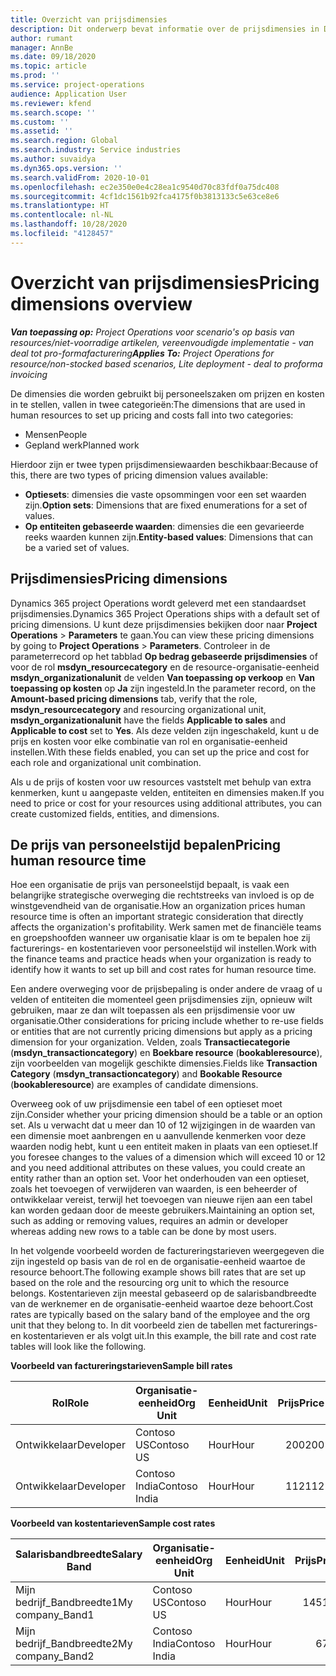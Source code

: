 ```yaml
---
title: Overzicht van prijsdimensies
description: Dit onderwerp bevat informatie over de prijsdimensies in Dynamics 365 Project Operations.
author: rumant
manager: AnnBe
ms.date: 09/18/2020
ms.topic: article
ms.prod: ''
ms.service: project-operations
audience: Application User
ms.reviewer: kfend
ms.search.scope: ''
ms.custom: ''
ms.assetid: ''
ms.search.region: Global
ms.search.industry: Service industries
ms.author: suvaidya
ms.dyn365.ops.version: ''
ms.search.validFrom: 2020-10-01
ms.openlocfilehash: ec2e350e0e4c28ea1c9540d70c83fdf0a75dc408
ms.sourcegitcommit: 4cf1dc1561b92fca4175f0b3813133c5e63ce8e6
ms.translationtype: HT
ms.contentlocale: nl-NL
ms.lasthandoff: 10/28/2020
ms.locfileid: "4128457"
---
```

# <a name="pricing-dimensions-overview"></a><span data-ttu-id="63d3c-103">Overzicht van prijsdimensies</span><span class="sxs-lookup"><span data-stu-id="63d3c-103">Pricing dimensions overview</span></span>

<span data-ttu-id="63d3c-104">_**Van toepassing op:** Project Operations voor scenario's op basis van resources/niet-voorradige artikelen, vereenvoudigde implementatie - van deal tot pro-formafacturering_</span><span class="sxs-lookup"><span data-stu-id="63d3c-104">_**Applies To:** Project Operations for resource/non-stocked based scenarios, Lite deployment - deal to proforma invoicing_</span></span>

<span data-ttu-id="63d3c-105">De dimensies die worden gebruikt bij personeelszaken om prijzen en kosten in te stellen, vallen in twee categorieën:</span><span class="sxs-lookup"><span data-stu-id="63d3c-105">The dimensions that are used in human resources to set up pricing and costs fall into two categories:</span></span>

- <span data-ttu-id="63d3c-106">Mensen</span><span class="sxs-lookup"><span data-stu-id="63d3c-106">People</span></span>
- <span data-ttu-id="63d3c-107">Gepland werk</span><span class="sxs-lookup"><span data-stu-id="63d3c-107">Planned work</span></span>

<span data-ttu-id="63d3c-108">Hierdoor zijn er twee typen prijsdimensiewaarden beschikbaar:</span><span class="sxs-lookup"><span data-stu-id="63d3c-108">Because of this, there are two types of pricing dimension values available:</span></span>

- <span data-ttu-id="63d3c-109">**Optiesets**: dimensies die vaste opsommingen voor een set waarden zijn.</span><span class="sxs-lookup"><span data-stu-id="63d3c-109">**Option sets**: Dimensions that are fixed enumerations for a set of values.</span></span>
- <span data-ttu-id="63d3c-110">**Op entiteiten gebaseerde waarden**: dimensies die een gevarieerde reeks waarden kunnen zijn.</span><span class="sxs-lookup"><span data-stu-id="63d3c-110">**Entity-based values**: Dimensions that can be a varied set of values.</span></span>

## <a name="pricing-dimensions"></a><span data-ttu-id="63d3c-111">Prijsdimensies</span><span class="sxs-lookup"><span data-stu-id="63d3c-111">Pricing dimensions</span></span>

<span data-ttu-id="63d3c-112">Dynamics 365 project Operations wordt geleverd met een standaardset prijsdimensies.</span><span class="sxs-lookup"><span data-stu-id="63d3c-112">Dynamics 365 Project Operations ships with a default set of pricing dimensions.</span></span> <span data-ttu-id="63d3c-113">U kunt deze prijsdimensies bekijken door naar **Project Operations** > **Parameters** te gaan.</span><span class="sxs-lookup"><span data-stu-id="63d3c-113">You can view these pricing dimensions by going to **Project Operations** > **Parameters**.</span></span> <span data-ttu-id="63d3c-114">Controleer in de parameterrecord op het tabblad **Op bedrag gebaseerde prijsdimensies** of voor de rol **msdyn_resourcecategory** en de resource-organisatie-eenheid **msdyn_organizationalunit** de velden **Van toepassing op verkoop** en **Van toepassing op kosten** op **Ja** zijn ingesteld.</span><span class="sxs-lookup"><span data-stu-id="63d3c-114">In the parameter record, on the **Amount-based pricing dimensions** tab, verify that the role, **msdyn_resourcecategory** and resourcing organizational unit, **msdyn_organizationalunit** have the fields **Applicable to sales** and **Applicable to cost** set to **Yes**.</span></span> <span data-ttu-id="63d3c-115">Als deze velden zijn ingeschakeld, kunt u de prijs en kosten voor elke combinatie van rol en organisatie-eenheid instellen.</span><span class="sxs-lookup"><span data-stu-id="63d3c-115">With these fields enabled, you can set up the price and cost for each role and organizational unit combination.</span></span>

<span data-ttu-id="63d3c-116">Als u de prijs of kosten voor uw resources vaststelt met behulp van extra kenmerken, kunt u aangepaste velden, entiteiten en dimensies maken.</span><span class="sxs-lookup"><span data-stu-id="63d3c-116">If you need to price or cost for your resources using additional attributes, you can create customized fields, entities, and dimensions.</span></span>

## <a name="pricing-human-resource-time"></a><span data-ttu-id="63d3c-117">De prijs van personeelstijd bepalen</span><span class="sxs-lookup"><span data-stu-id="63d3c-117">Pricing human resource time</span></span>
<span data-ttu-id="63d3c-118">Hoe een organisatie de prijs van personeelstijd bepaalt, is vaak een belangrijke strategische overweging die rechtstreeks van invloed is op de winstgevendheid van de organisatie.</span><span class="sxs-lookup"><span data-stu-id="63d3c-118">How an organization prices human resource time is often an important strategic consideration that directly affects the organization's profitability.</span></span> <span data-ttu-id="63d3c-119">Werk samen met de financiële teams en groepshoofden wanneer uw organisatie klaar is om te bepalen hoe zij facturerings- en kostentarieven voor personeelstijd wil instellen.</span><span class="sxs-lookup"><span data-stu-id="63d3c-119">Work with the finance teams and practice heads when your organization is ready to identify how it wants to set up bill and cost rates for human resource time.</span></span>

<span data-ttu-id="63d3c-120">Een andere overweging voor de prijsbepaling is onder andere de vraag of u velden of entiteiten die momenteel geen prijsdimensies zijn, opnieuw wilt gebruiken, maar ze dan wilt toepassen als een prijsdimensie voor uw organisatie.</span><span class="sxs-lookup"><span data-stu-id="63d3c-120">Other considerations for pricing include whether to re-use fields or entities that are not currently pricing dimensions but apply as a pricing dimension for your organization.</span></span> <span data-ttu-id="63d3c-121">Velden, zoals **Transactiecategorie** (**msdyn_transactioncategory**) en **Boekbare resource** (**bookableresource**), zijn voorbeelden van mogelijk geschikte dimensies.</span><span class="sxs-lookup"><span data-stu-id="63d3c-121">Fields like **Transaction Category** (**msdyn_transactioncategory**) and **Bookable Resource** (**bookableresource**) are examples of candidate dimensions.</span></span> 

<span data-ttu-id="63d3c-122">Overweeg ook of uw prijsdimensie een tabel of een optieset moet zijn.</span><span class="sxs-lookup"><span data-stu-id="63d3c-122">Consider whether your pricing dimension should be a table or an option set.</span></span> <span data-ttu-id="63d3c-123">Als u verwacht dat u meer dan 10 of 12 wijzigingen in de waarden van een dimensie moet aanbrengen en u aanvullende kenmerken voor deze waarden nodig hebt, kunt u een entiteit maken in plaats van een optieset.</span><span class="sxs-lookup"><span data-stu-id="63d3c-123">If you foresee changes to the values of a dimension which will exceed 10 or 12 and you need additional attributes on these values, you could create an entity rather than an option set.</span></span> <span data-ttu-id="63d3c-124">Voor het onderhouden van een optieset, zoals het toevoegen of verwijderen van waarden, is een beheerder of ontwikkelaar vereist, terwijl het toevoegen van nieuwe rijen aan een tabel kan worden gedaan door de meeste gebruikers.</span><span class="sxs-lookup"><span data-stu-id="63d3c-124">Maintaining an option set, such as adding or removing values, requires an admin or developer whereas adding new rows to a table can be done by most users.</span></span>

<span data-ttu-id="63d3c-125">In het volgende voorbeeld worden de factureringstarieven weergegeven die zijn ingesteld op basis van de rol en de organisatie-eenheid waartoe de resource behoort.</span><span class="sxs-lookup"><span data-stu-id="63d3c-125">The following example shows bill rates that are set up based on the role and the resourcing org unit to which the resource belongs.</span></span> <span data-ttu-id="63d3c-126">Kostentarieven zijn meestal gebaseerd op de salarisbandbreedte van de werknemer en de organisatie-eenheid waartoe deze behoort.</span><span class="sxs-lookup"><span data-stu-id="63d3c-126">Cost rates are typically based on the salary band of the employee and the org unit that they belong to.</span></span> <span data-ttu-id="63d3c-127">In dit voorbeeld zien de tabellen met facturerings- en kostentarieven er als volgt uit.</span><span class="sxs-lookup"><span data-stu-id="63d3c-127">In this example, the bill rate and cost rate tables will look like the following.</span></span>

<span data-ttu-id="63d3c-128">**Voorbeeld van factureringstarieven**</span><span class="sxs-lookup"><span data-stu-id="63d3c-128">**Sample bill rates**</span></span>

| <span data-ttu-id="63d3c-129">Rol</span><span class="sxs-lookup"><span data-stu-id="63d3c-129">Role</span></span>        | <span data-ttu-id="63d3c-130">Organisatie-eenheid</span><span class="sxs-lookup"><span data-stu-id="63d3c-130">Org Unit</span></span>    |<span data-ttu-id="63d3c-131">Eenheid</span><span class="sxs-lookup"><span data-stu-id="63d3c-131">Unit</span></span>      |<span data-ttu-id="63d3c-132">Prijs</span><span class="sxs-lookup"><span data-stu-id="63d3c-132">Price</span></span>      |<span data-ttu-id="63d3c-133">Valuta</span><span class="sxs-lookup"><span data-stu-id="63d3c-133">Currency</span></span>  |
| ------------|-------------|----------|----------:|----------|
| <span data-ttu-id="63d3c-134">Ontwikkelaar</span><span class="sxs-lookup"><span data-stu-id="63d3c-134">Developer</span></span>   | <span data-ttu-id="63d3c-135">Contoso US</span><span class="sxs-lookup"><span data-stu-id="63d3c-135">Contoso US</span></span>  |<span data-ttu-id="63d3c-136">Hour</span><span class="sxs-lookup"><span data-stu-id="63d3c-136">Hour</span></span> | <span data-ttu-id="63d3c-137">200</span><span class="sxs-lookup"><span data-stu-id="63d3c-137">200</span></span>|<span data-ttu-id="63d3c-138">USD</span><span class="sxs-lookup"><span data-stu-id="63d3c-138">USD</span></span>     |
| <span data-ttu-id="63d3c-139">Ontwikkelaar</span><span class="sxs-lookup"><span data-stu-id="63d3c-139">Developer</span></span>   | <span data-ttu-id="63d3c-140">Contoso India</span><span class="sxs-lookup"><span data-stu-id="63d3c-140">Contoso India</span></span> |<span data-ttu-id="63d3c-141">Hour</span><span class="sxs-lookup"><span data-stu-id="63d3c-141">Hour</span></span>|   <span data-ttu-id="63d3c-142">112</span><span class="sxs-lookup"><span data-stu-id="63d3c-142">112</span></span>|<span data-ttu-id="63d3c-143">USD</span><span class="sxs-lookup"><span data-stu-id="63d3c-143">USD</span></span>     |


<span data-ttu-id="63d3c-144">**Voorbeeld van kostentarieven**</span><span class="sxs-lookup"><span data-stu-id="63d3c-144">**Sample cost rates**</span></span>

| <span data-ttu-id="63d3c-145">Salarisbandbreedte</span><span class="sxs-lookup"><span data-stu-id="63d3c-145">Salary Band</span></span>     | <span data-ttu-id="63d3c-146">Organisatie-eenheid</span><span class="sxs-lookup"><span data-stu-id="63d3c-146">Org Unit</span></span>    |<span data-ttu-id="63d3c-147">Eenheid</span><span class="sxs-lookup"><span data-stu-id="63d3c-147">Unit</span></span>      |<span data-ttu-id="63d3c-148">Prijs</span><span class="sxs-lookup"><span data-stu-id="63d3c-148">Price</span></span>      |<span data-ttu-id="63d3c-149">Valuta</span><span class="sxs-lookup"><span data-stu-id="63d3c-149">Currency</span></span>  |
| ----------------|-------------|----------|----------:|----------|
| <span data-ttu-id="63d3c-150">Mijn bedrijf_Bandbreedte1</span><span class="sxs-lookup"><span data-stu-id="63d3c-150">My company_Band1</span></span> | <span data-ttu-id="63d3c-151">Contoso US</span><span class="sxs-lookup"><span data-stu-id="63d3c-151">Contoso US</span></span>  |<span data-ttu-id="63d3c-152">Hour</span><span class="sxs-lookup"><span data-stu-id="63d3c-152">Hour</span></span> | <span data-ttu-id="63d3c-153">145</span><span class="sxs-lookup"><span data-stu-id="63d3c-153">145</span></span>|<span data-ttu-id="63d3c-154">USD</span><span class="sxs-lookup"><span data-stu-id="63d3c-154">USD</span></span>     |
| <span data-ttu-id="63d3c-155">Mijn bedrijf_Bandbreedte2</span><span class="sxs-lookup"><span data-stu-id="63d3c-155">My company_Band2</span></span> | <span data-ttu-id="63d3c-156">Contoso India</span><span class="sxs-lookup"><span data-stu-id="63d3c-156">Contoso India</span></span> |<span data-ttu-id="63d3c-157">Hour</span><span class="sxs-lookup"><span data-stu-id="63d3c-157">Hour</span></span>|   <span data-ttu-id="63d3c-158">67</span><span class="sxs-lookup"><span data-stu-id="63d3c-158">67</span></span>|<span data-ttu-id="63d3c-159">USD</span><span class="sxs-lookup"><span data-stu-id="63d3c-159">USD</span></span>     |
